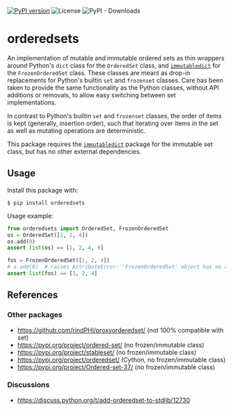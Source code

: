 [![PyPI version](https://badge.fury.io/py/orderedsets.svg)](https://badge.fury.io/py/orderedsets)
![License](https://img.shields.io/pypi/l/orderedsets)
![PyPI - Downloads](https://img.shields.io/pypi/dm/orderedsets)


# orderedsets

An implementation of mutable and immutable ordered sets as thin wrappers around
Python's `dict` class for the `OrderedSet` class, and
[`immutabledict`](https://github.com/corenting/immutabledict) for the `FrozenOrderedSet` class.
These classes are meant as drop-in replacements for Python's builtin `set` and
`frozenset` classes. Care has been taken to provide the same functionality as the Python classes,
without API additions or removals, to allow easy switching between set implementations. 

In contrast to Python's builtin `set` and `frozenset` classes, the order of
items is kept (generally, insertion order), such that iterating over items in
the set as well as mutating operations are deterministic.

This package requires the [`immutabledict`](https://github.com/corenting/immutabledict)
package for the immutable set class, but has no other external dependencies.


## Usage

Install this package with:
```
$ pip install orderedsets
```

Usage example:
```python
from orderedsets import OrderedSet, FrozenOrderedSet
os = OrderedSet([1, 2, 4])
os.add(0)
assert list(os) == [1, 2, 4, 0]

fos = FrozenOrderedSet([1, 2, 4])
# a.add(0)  # raises AttributeError: 'FrozenOrderedSet' object has no attribute 'add'
assert list(fos) == [1, 2, 4]
```

## References

### Other packages

- https://github.com/rindPHI/proxyorderedset/ (not 100% compatible with set)
- https://pypi.org/project/ordered-set/ (no frozen/immutable class)
- https://pypi.org/project/stableset/ (no frozen/immutable class)
- https://pypi.org/project/orderedset/ (Cython, no frozen/immutable class)
- https://pypi.org/project/Ordered-set-37/ (no frozen/immutable class)

### Discussions

- https://discuss.python.org/t/add-orderedset-to-stdlib/12730
